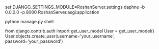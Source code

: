 set DJANGO_SETTINGS_MODULE=RoshanServer.settings 
daphne -b 0.0.0.0 -p 8000 RoshanServer.asgi:application

python manage.py shell

from django.contrib.auth import get_user_model
User = get_user_model()
User.objects.create_user(username='your_username', password='your_password')